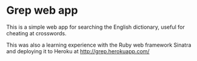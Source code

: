 Grep web app
============

This is a simple web app for searching the English dictionary, useful for cheating at crosswords.

This was also a learning experience with the Ruby web framework Sinatra and deploying it to Heroku at http://grep.herokuapp.com/ 

